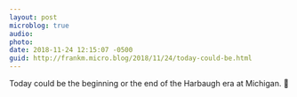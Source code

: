 ```yaml
---
layout: post
microblog: true
audio: 
photo: 
date: 2018-11-24 12:15:07 -0500
guid: http://frankm.micro.blog/2018/11/24/today-could-be.html
---
```

Today could be the beginning or the end of the Harbaugh era at Michigan. 🏈
